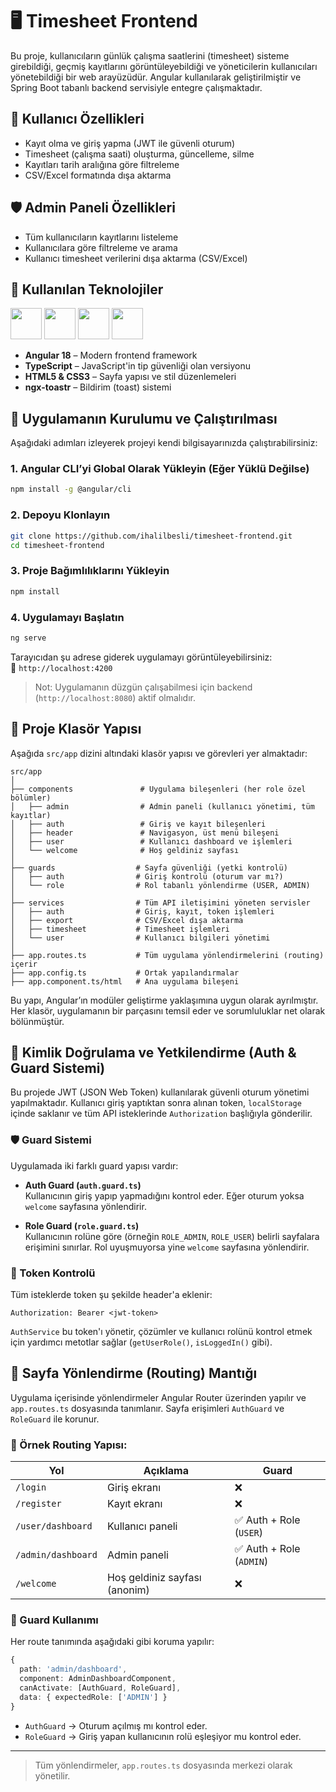 # 🖥️ Timesheet Frontend

Bu proje, kullanıcıların günlük çalışma saatlerini (timesheet) sisteme girebildiği, geçmiş kayıtlarını görüntüleyebildiği ve yöneticilerin kullanıcıları yönetebildiği bir web arayüzüdür. Angular kullanılarak geliştirilmiştir ve Spring Boot tabanlı backend servisiyle entegre çalışmaktadır.

## 👤 Kullanıcı Özellikleri

- Kayıt olma ve giriş yapma (JWT ile güvenli oturum)
- Timesheet (çalışma saati) oluşturma, güncelleme, silme
- Kayıtları tarih aralığına göre filtreleme
- CSV/Excel formatında dışa aktarma

## 🛡️ Admin Paneli Özellikleri

- Tüm kullanıcıların kayıtlarını listeleme
- Kullanıcılara göre filtreleme ve arama
- Kullanıcı timesheet verilerini dışa aktarma (CSV/Excel)


## 🧰 Kullanılan Teknolojiler

<p align="left">
  <img src="https://cdn.jsdelivr.net/gh/devicons/devicon/icons/angularjs/angularjs-original.svg" width="50"/>
  <img src="https://cdn.jsdelivr.net/gh/devicons/devicon/icons/typescript/typescript-original.svg" width="50"/>
  <img src="https://cdn.jsdelivr.net/gh/devicons/devicon/icons/html5/html5-original.svg" width="50"/>
  <img src="https://cdn.jsdelivr.net/gh/devicons/devicon/icons/css3/css3-original.svg" width="50"/>
</p>

- **Angular 18** – Modern frontend framework
- **TypeScript** – JavaScript'in tip güvenliği olan versiyonu
- **HTML5 & CSS3** – Sayfa yapısı ve stil düzenlemeleri
- **ngx-toastr** – Bildirim (toast) sistemi

## 🔧 Uygulamanın Kurulumu ve Çalıştırılması

Aşağıdaki adımları izleyerek projeyi kendi bilgisayarınızda çalıştırabilirsiniz:

### 1. Angular CLI’yi Global Olarak Yükleyin (Eğer Yüklü Değilse)

```bash
npm install -g @angular/cli
```

### 2. Depoyu Klonlayın

```bash
git clone https://github.com/ihalilbesli/timesheet-frontend.git
cd timesheet-frontend
```

### 3. Proje Bağımlılıklarını Yükleyin

```bash
npm install
```

### 4. Uygulamayı Başlatın

```bash
ng serve
```

Tarayıcıdan şu adrese giderek uygulamayı görüntüleyebilirsiniz:  
📍 `http://localhost:4200`

> Not: Uygulamanın düzgün çalışabilmesi için backend (`http://localhost:8080`) aktif olmalıdır.


## 📁 Proje Klasör Yapısı

Aşağıda `src/app` dizini altındaki klasör yapısı ve görevleri yer almaktadır:

```
src/app
│
├── components               # Uygulama bileşenleri (her role özel bölümler)
│   ├── admin                # Admin paneli (kullanıcı yönetimi, tüm kayıtlar)
│   ├── auth                 # Giriş ve kayıt bileşenleri
│   ├── header               # Navigasyon, üst menü bileşeni
│   ├── user                 # Kullanıcı dashboard ve işlemleri
│   └── welcome              # Hoş geldiniz sayfası
│
├── guards                  # Sayfa güvenliği (yetki kontrolü)
│   ├── auth                # Giriş kontrolü (oturum var mı?)
│   └── role                # Rol tabanlı yönlendirme (USER, ADMIN)
│
├── services                # Tüm API iletişimini yöneten servisler
│   ├── auth                # Giriş, kayıt, token işlemleri
│   ├── export              # CSV/Excel dışa aktarma
│   ├── timesheet           # Timesheet işlemleri
│   └── user                # Kullanıcı bilgileri yönetimi
│
├── app.routes.ts           # Tüm uygulama yönlendirmelerini (routing) içerir
├── app.config.ts           # Ortak yapılandırmalar
├── app.component.ts/html   # Ana uygulama bileşeni
```

Bu yapı, Angular’ın modüler geliştirme yaklaşımına uygun olarak ayrılmıştır. Her klasör, uygulamanın bir parçasını temsil eder ve sorumluluklar net olarak bölünmüştür.

## 🔐 Kimlik Doğrulama ve Yetkilendirme (Auth & Guard Sistemi)

Bu projede JWT (JSON Web Token) kullanılarak güvenli oturum yönetimi yapılmaktadır. Kullanıcı giriş yaptıktan sonra alınan token, `localStorage` içinde saklanır ve tüm API isteklerinde `Authorization` başlığıyla gönderilir.

### 🛡️ Guard Sistemi

Uygulamada iki farklı guard yapısı vardır:

- **Auth Guard (`auth.guard.ts`)**  
  Kullanıcının giriş yapıp yapmadığını kontrol eder. Eğer oturum yoksa `welcome` sayfasına yönlendirir.

- **Role Guard (`role.guard.ts`)**  
  Kullanıcının rolüne göre (örneğin `ROLE_ADMIN`, `ROLE_USER`) belirli sayfalara erişimini sınırlar. Rol uyuşmuyorsa yine `welcome` sayfasına yönlendirir.

### 🧪 Token Kontrolü

Tüm isteklerde token şu şekilde header'a eklenir:

```http
Authorization: Bearer <jwt-token>
```

`AuthService` bu token'ı yönetir, çözümler ve kullanıcı rolünü kontrol etmek için yardımcı metotlar sağlar (`getUserRole()`, `isLoggedIn()` gibi).


## 🧭 Sayfa Yönlendirme (Routing) Mantığı

Uygulama içerisinde yönlendirmeler Angular Router üzerinden yapılır ve `app.routes.ts` dosyasında tanımlanır. Sayfa erişimleri `AuthGuard` ve `RoleGuard` ile korunur.

### 📌 Örnek Routing Yapısı:

| Yol                     | Açıklama                                | Guard |
|-------------------------|------------------------------------------|--------|
| `/login`                | Giriş ekranı                             | ❌     |
| `/register`             | Kayıt ekranı                             | ❌     |
| `/user/dashboard`       | Kullanıcı paneli                         | ✅ Auth + Role (`USER`) |
| `/admin/dashboard`      | Admin paneli                             | ✅ Auth + Role (`ADMIN`) |
| `/welcome`              | Hoş geldiniz sayfası (anonim)           | ❌     |

### 🔐 Guard Kullanımı

Her route tanımında aşağıdaki gibi koruma yapılır:

```ts
{
  path: 'admin/dashboard',
  component: AdminDashboardComponent,
  canActivate: [AuthGuard, RoleGuard],
  data: { expectedRole: ['ADMIN'] }
}
```

- `AuthGuard` → Oturum açılmış mı kontrol eder.
- `RoleGuard` → Giriş yapan kullanıcının rolü eşleşiyor mu kontrol eder.

---

> Tüm yönlendirmeler, `app.routes.ts` dosyasında merkezi olarak yönetilir.



